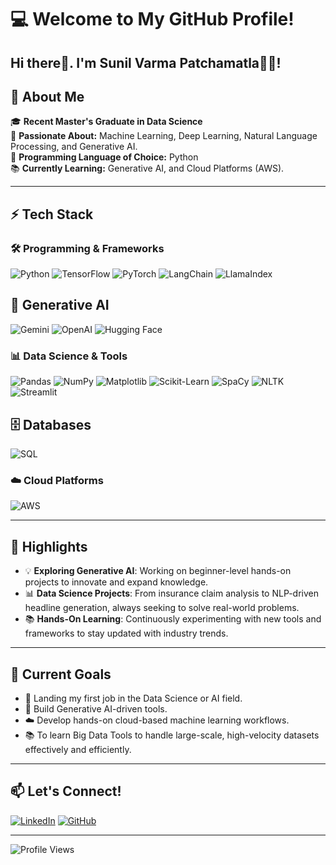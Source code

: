 # 💻 Welcome to My GitHub Profile!

## Hi there👋. I'm Sunil Varma Patchamatla🧑‍💻!

## 🌟 About Me

🎓 **Recent Master's Graduate in Data Science**  
🚀 **Passionate About:** Machine Learning, Deep Learning, Natural Language Processing, and Generative AI.  
🐍 **Programming Language of Choice:** Python  
📚 **Currently Learning:** Generative AI, and Cloud Platforms (AWS).

---

## ⚡ Tech Stack

### 🛠️ Programming & Frameworks
![Python](https://img.shields.io/badge/Python-3776AB?style=for-the-badge&logo=python&logoColor=white)
![TensorFlow](https://img.shields.io/badge/TensorFlow-FF6F00?style=for-the-badge&logo=tensorflow&logoColor=white)
![PyTorch](https://img.shields.io/badge/PyTorch-EE4C2C?style=for-the-badge&logo=pytorch&logoColor=white)
![LangChain](https://img.shields.io/badge/LangChain-4254f5?style=for-the-badge&logoColor=white)
![LlamaIndex](https://img.shields.io/badge/LlamaIndex-4254f5?style=for-the-badge&logoColor=white)

## 🤖 Generative AI
![Gemini](https://img.shields.io/badge/Gemini-FF6F61?style=for-the-badge&logoColor=white)
![OpenAI](https://img.shields.io/badge/OpenAI-412991?style=for-the-badge&logo=openai&logoColor=white)
![Hugging Face](https://img.shields.io/badge/Hugging%20Face-FFAE1A?style=for-the-badge&logo=huggingface&logoColor=white)

### 📊 Data Science & Tools
![Pandas](https://img.shields.io/badge/Pandas-150458?style=for-the-badge&logo=pandas&logoColor=white)
![NumPy](https://img.shields.io/badge/NumPy-013243?style=for-the-badge&logo=numpy&logoColor=white)
![Matplotlib](https://img.shields.io/badge/Matplotlib-ffffff?style=for-the-badge&logo=plotly&logoColor=blue)
![Scikit-Learn](https://img.shields.io/badge/Scikit--Learn-F7931E?style=for-the-badge&logo=scikit-learn&logoColor=white)
![SpaCy](https://img.shields.io/badge/SpaCy-09A3D5?style=for-the-badge&logoColor=white)
![NLTK](https://img.shields.io/badge/NLTK-4B8BBE?style=for-the-badge&logoColor=white)
![Streamlit](https://img.shields.io/badge/Streamlit-FF4B4B?style=for-the-badge&logo=streamlit&logoColor=white)

## 🗄️ Databases
![SQL](https://img.shields.io/badge/SQL-003B57?style=for-the-badge&logo=mysql&logoColor=white)

### ☁️ Cloud Platforms
![AWS](https://img.shields.io/badge/AWS-FF9900?style=for-the-badge&logo=amazon-aws&logoColor=white)

---

## 🌈 Highlights

- 💡 **Exploring Generative AI**: Working on beginner-level hands-on projects to innovate and expand knowledge.
- 📊 **Data Science Projects**: From insurance claim analysis to NLP-driven headline generation, always seeking to solve real-world problems.
- 📚 **Hands-On Learning**: Continuously experimenting with new tools and frameworks to stay updated with industry trends.

---

## 🚀 Current Goals

- 🎯 Landing my first job in the Data Science or AI field.
- 🔧 Build Generative AI-driven tools.
- ☁️ Develop hands-on cloud-based machine learning workflows.
- 📚 To learn Big Data Tools to handle large-scale, high-velocity datasets effectively and efficiently.

---

## 📫 Let's Connect!

[![LinkedIn](https://img.shields.io/badge/LinkedIn-0077B5?style=for-the-badge&logo=linkedin&logoColor=white)](https://linkedin.com/in/psunilvarma/)
[![GitHub](https://img.shields.io/badge/GitHub-100000?style=for-the-badge&logo=github&logoColor=white)](https://github.com/SunilVarma24)

---

![Profile Views](https://komarev.com/ghpvc/?username=SunilVarma24&color=blue&style=flat-square)
